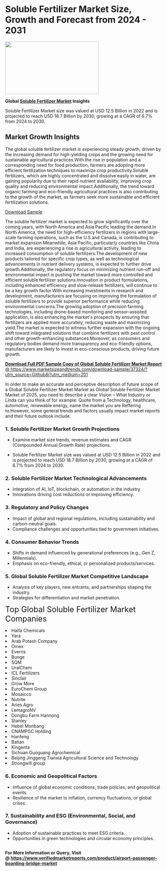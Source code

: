 <H1>Soluble Fertilizer Market Size, Growth and Forecast from 2024 - 2031</H1><img class="aligncenter size-medium wp-image-584254" src="https://thirdeyenews.in/wp-content/uploads/2024/09/Global-Market-Research-300x168.jpeg" alt="" width="300" height="168" /><p><strong>Global&nbsp;<a href="https://www.marketsizeandtrends.com/download-sample/37324/?utm_source=Github8j?utm_medium=201">Soluble Fertilizer Market</a> Insights</strong></p><p>Soluble Fertilizer Market size was valued at USD 12.5 Billion in 2022 and is projected to reach USD 18.7 Billion by 2030, growing at a CAGR of 6.7% from 2024 to 2030.</p><p><h2>Market Growth Insights</h2> <p>The global soluble fertilizer market is experiencing steady growth, driven by the increasing demand for high-yielding crops and the growing need for sustainable agricultural practices.With the rise in population and a corresponding need for food production, farmers are adopting more efficient fertilization techniques to maximize crop productivity.Soluble fertilizers, which are highly concentrated and dissolve easily in water, are gaining popularity due to their rapid nutrient availability, improving crop quality and reducing environmental impact.Additionally, the trend toward organic farming and eco-friendly agricultural practices is also contributing to the growth of the market, as farmers seek more sustainable and efficient fertilization solutions.</p> <p><a href="download-sample-link">Download Sample</a></p> <p>The soluble fertilizer market is expected to grow significantly over the coming years, with North America and Asia Pacific leading the demand.In North America, the need for high-efficiency fertilizers in regions with large-scale farming operations, such as the U.S.and Canada, is contributing to market expansion.Meanwhile, Asia Pacific, particularly countries like China and India, are experiencing a rise in agricultural activity, leading to increased consumption of soluble fertilizers.The development of new products tailored for specific crop types, as well as technological advancements in nutrient delivery systems, is expected to further drive growth.Additionally, the regulatory focus on minimizing nutrient run-off and environmental impact is pushing the market toward more controlled and efficient soluble fertilizer solutions.Innovation in product formulations, including enhanced efficiency and slow-release fertilizers, will continue to be a key growth factor.With increasing investments in research and development, manufacturers are focusing on improving the formulation of soluble fertilizers to provide superior performance while reducing environmental concerns.The growing adoption of precision farming technologies, including drone-based monitoring and sensor-assisted application, is also enhancing the market's prospects by ensuring that fertilizers are applied more accurately, reducing waste and maximizing yield.The market is expected to witness further expansion with the ongoing shift toward integrated solutions that combine fertilizers with pest control and other growth-enhancing substances.Moreover, as consumers and regulatory bodies demand more transparency and eco-friendly options, manufacturers are likely to invest in eco-conscious products, driving future growth.<p><a href="get-more-info-link"></p><p><span class=""><strong>Download Full PDF Sample Copy of Global Soluble Fertilizer Market Report</strong> @ <a href="https://www.marketsizeandtrends.com/download-sample/37324/?utm_source=Github8j?utm_medium=201" target="_blank">https://www.marketsizeandtrends.com/download-sample/37324/?utm_source=Github8j?utm_medium=201</a></span></p><p>In order to make an accurate and perceptive description of future scope of a Global&nbsp;Soluble Fertilizer Market Market as Global&nbsp;Soluble Fertilizer Market Market of 2025, you need to describe a clear Vision &ndash; What Industry or Linda can you think of for example: Quote from a Technology, healthcare, automotive, renewable energy, name the market you are Reffering to.However, some general trends and factors usually impact market reports and their future outlook include:</p><h3>1.&nbsp;<strong>Soluble Fertilizer Market Growth Projections</strong></h3><ul><li>Examine market size trends, revenue estimates and CAGR (Compounded Annual Growth Rate) projections.</li><li><p>Soluble Fertilizer Market size was valued at USD 12.5 Billion in 2022 and is projected to reach USD 18.7 Billion by 2030, growing at a CAGR of 6.7% from 2024 to 2030.</p></li></ul><h3>2.&nbsp;<strong>Soluble Fertilizer Market Technological Advancements</strong></h3><ul><li>Integration of AI, IoT, blockchain, or automation in the industry.</li><li>Innovations driving cost reductions or improving efficiency.</li></ul><h3>3.&nbsp;<strong>Regulatory and Policy Changes</strong></h3><ul><li>Impact of global and regional regulations, including sustainability and carbon-neutral goals.</li><li>Compliance challenges and opportunities tied to government initiatives.</li></ul><h3>4.&nbsp;<strong>Consumer Behavior Trends</strong></h3><ul><li>Shifts in demand influenced by generational preferences (e.g., Gen Z, Millennials).</li><li>Emphasis on eco-friendly, ethical, or personalized products/services.</li></ul><h3>5.&nbsp;<strong>Global Soluble Fertilizer Market Competitive Landscape</strong></h3><ul><li>Analysis of key players, new entrants, and partnerships shaping the industry.</li><li>Strategies for differentiation and market penetration.</li></ul><p data-pm-slice="1 1 []"><span style="color: inherit; font-family: inherit; font-size: 25px;">Top Global Soluble Fertilizer Market Companies</span></p><div class="" data-test-id=""><p><li>Haifa Chemicals</li><li> Yara</li><li> Arab Potash Company</li><li> Omex</li><li> Everris</li><li> Bunge</li><li> SQM</li><li> UralChem</li><li> ICL Fertilizers</li><li> Sinclair</li><li> Grow More</li><li> EuroChem Group</li><li> Mosaicco</li><li> Nutrite</li><li> Aries Agro</li><li> LemagroNV</li><li> Dongbu Farm Hannong</li><li> Stanley</li><li> Hebei Monbang</li><li> CNAMPGC Holding</li><li> Hanfeng</li><li> Batian</li><li> Kingenta</li><li> Sichuan Guoguang Agrochemical</li><li> Beijing Jinggeng Tianxia Agricultural Science and Technology</li><li> Strongwill group</li></p></div><h3>6.&nbsp;<strong>Economic and Geopolitical Factors</strong></h3><ul><li>Influence of global economic conditions, trade policies, and geopolitical events.</li><li>Resilience of the market to inflation, currency fluctuations, or global crises.</li></ul><h3>7.&nbsp;<strong>Sustainability and ESG (Environmental, Social, and Governance)</strong></h3><ul><li>Adoption of sustainable practices to meet ESG criteria.</li><li>Opportunities in green technologies and circular economy principles.</li></ul><h2><strong style="font-size: 14px;">For More Information or Query, Visit @&nbsp;</strong><a style="background-color: #ffffff; font-size: 14px;" href="https://www.marketsizeandtrends.com/report/soluble-fertilizer-market/" target="_blank">https://www.verifiedmarketreports.com/product/airport-passenger-boarding-bridge-market</a></h2>